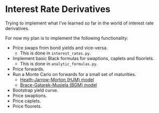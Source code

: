 # Interest Rate Derivatives
Trying to implement what I've learned so far in the world of interest rate derivatives.

For now my plan is to implement the following functionality:

- Price swaps from bond yields and vice-versa.
  - This is done in `interest_rates.py`.
- Implement basic Black formulas for swaptions, caplets and floorlets.
  - This is done in `analytic_formulas.py`.
- Price forwards.
- Run a Monte Carlo on forwards for a small set of maturities.
  - [Heath-Jarrow-Morton (HJM) model](https://en.wikipedia.org/wiki/Heath%E2%80%93Jarrow%E2%80%93Morton_framework)
  - [Brace-Gatarek-Musiela (BGM) model](https://en.wikipedia.org/wiki/LIBOR_market_model)
- Bootstrap yield curve.
- Price swaptions.
- Price caplets.
- Price floorets.
